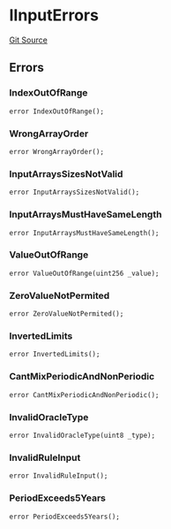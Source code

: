 # IInputErrors
[Git Source](https://github.com/thrackle-io/rules-engine/blob/0add9b8cd140006448dad92dd54fc23fca23f012/src/common/IErrors.sol)


## Errors
### IndexOutOfRange

```solidity
error IndexOutOfRange();
```

### WrongArrayOrder

```solidity
error WrongArrayOrder();
```

### InputArraysSizesNotValid

```solidity
error InputArraysSizesNotValid();
```

### InputArraysMustHaveSameLength

```solidity
error InputArraysMustHaveSameLength();
```

### ValueOutOfRange

```solidity
error ValueOutOfRange(uint256 _value);
```

### ZeroValueNotPermited

```solidity
error ZeroValueNotPermited();
```

### InvertedLimits

```solidity
error InvertedLimits();
```

### CantMixPeriodicAndNonPeriodic

```solidity
error CantMixPeriodicAndNonPeriodic();
```

### InvalidOracleType

```solidity
error InvalidOracleType(uint8 _type);
```

### InvalidRuleInput

```solidity
error InvalidRuleInput();
```

### PeriodExceeds5Years

```solidity
error PeriodExceeds5Years();
```

